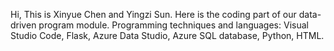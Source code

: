 Hi, This is Xinyue Chen and Yingzi Sun. 
Here is the coding part of our data-driven program module. 
Programming techniques and languages: Visual Studio Code, Flask, Azure Data Studio, Azure SQL database, Python, HTML.
